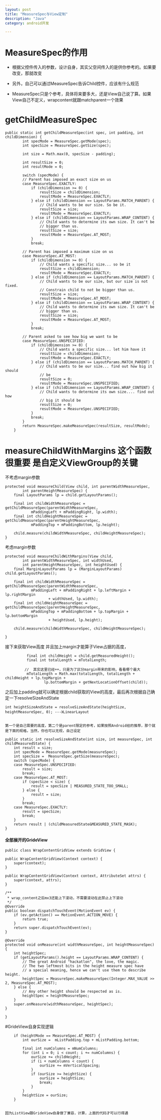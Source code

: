 ```yaml
---
layout: post
title: "MeasureSpec与View定制"
description: "Java"
category: android开发

---
```

 	
#  	MeasureSpec的作用
 	
*  	根据父控件传入的参数，设计自身，其实父空间传入的是供你参考的。如果要改变，那就改变

*  	另外，自己可以通过MeasureSpec告诉Child控件，应该有什么规范

*  	MeasureSpec只是个参考，具体将来要多大，还是View自己说了算。如果View自己不定义，wrapcontent就跟matchparent一个效果
 

# getChildMeasureSpec

	public static int getChildMeasureSpec(int spec, int padding, int childDimension) {
	        int specMode = MeasureSpec.getMode(spec);
	        int specSize = MeasureSpec.getSize(spec);
	
	        int size = Math.max(0, specSize - padding);
	
	        int resultSize = 0;
	        int resultMode = 0;
	
	        switch (specMode) {
	        // Parent has imposed an exact size on us
	        case MeasureSpec.EXACTLY:
	            if (childDimension >= 0) {
	                resultSize = childDimension;
	                resultMode = MeasureSpec.EXACTLY;
	            } else if (childDimension == LayoutParams.MATCH_PARENT) {
	                // Child wants to be our size. So be it.
	                resultSize = size;
	                resultMode = MeasureSpec.EXACTLY;
	            } else if (childDimension == LayoutParams.WRAP_CONTENT) {
	                // Child wants to determine its own size. It can't be
	                // bigger than us.
	                resultSize = size;
	                resultMode = MeasureSpec.AT_MOST;
	            }
	            break;
	
	        // Parent has imposed a maximum size on us
	        case MeasureSpec.AT_MOST:
	            if (childDimension >= 0) {
	                // Child wants a specific size... so be it
	                resultSize = childDimension;
	                resultMode = MeasureSpec.EXACTLY;
	            } else if (childDimension == LayoutParams.MATCH_PARENT) {
	                // Child wants to be our size, but our size is not fixed.
	                // Constrain child to not be bigger than us.
	                resultSize = size;
	                resultMode = MeasureSpec.AT_MOST;
	            } else if (childDimension == LayoutParams.WRAP_CONTENT) {
	                // Child wants to determine its own size. It can't be
	                // bigger than us.
	                resultSize = size;
	                resultMode = MeasureSpec.AT_MOST;
	            }
	            break;
	
	        // Parent asked to see how big we want to be
	        case MeasureSpec.UNSPECIFIED:
	            if (childDimension >= 0) {
	                // Child wants a specific size... let him have it
	                resultSize = childDimension;
	                resultMode = MeasureSpec.EXACTLY;
	            } else if (childDimension == LayoutParams.MATCH_PARENT) {
	                // Child wants to be our size... find out how big it should
	                // be
	                resultSize = 0;
	                resultMode = MeasureSpec.UNSPECIFIED;
	            } else if (childDimension == LayoutParams.WRAP_CONTENT) {
	                // Child wants to determine its own size.... find out how
	                // big it should be
	                resultSize = 0;
	                resultMode = MeasureSpec.UNSPECIFIED;
	            }
	            break;
	        }
	        return MeasureSpec.makeMeasureSpec(resultSize, resultMode);
	    }
	       
# measureChildWithMargins 这个函数很重要 是自定义ViewGroup的关键


不考虑margin参数

    protected void measureChild(View child, int parentWidthMeasureSpec,
            int parentHeightMeasureSpec) {
        final LayoutParams lp = child.getLayoutParams();

        final int childWidthMeasureSpec = getChildMeasureSpec(parentWidthMeasureSpec,
                mPaddingLeft + mPaddingRight, lp.width);
        final int childHeightMeasureSpec = getChildMeasureSpec(parentHeightMeasureSpec,
                mPaddingTop + mPaddingBottom, lp.height);

        child.measure(childWidthMeasureSpec, childHeightMeasureSpec);
    }
    
考虑margin参数  

    protected void measureChildWithMargins(View child,
            int parentWidthMeasureSpec, int widthUsed,
            int parentHeightMeasureSpec, int heightUsed) {
        final MarginLayoutParams lp = (MarginLayoutParams) child.getLayoutParams();

        final int childWidthMeasureSpec = getChildMeasureSpec(parentWidthMeasureSpec,
                mPaddingLeft + mPaddingRight + lp.leftMargin + lp.rightMargin
                        + widthUsed, lp.width);
        final int childHeightMeasureSpec = getChildMeasureSpec(parentHeightMeasureSpec,
                mPaddingTop + mPaddingBottom + lp.topMargin + lp.bottomMargin
                        + heightUsed, lp.height);

        child.measure(childWidthMeasureSpec, childHeightMeasureSpec);
       
    }
    

接下来获取View高度   并且加上margin才能算子View占据的高度，
    
              final int childHeight = child.getMeasuredHeight();
              final int totalLength = mTotalLength;

		     //  其实这里已经++，只是为了区分margin带来的影响，看看哪个最大
              mTotalLength = Math.max(totalLength, totalLength + childHeight + lp.topMargin +
                      lp.bottomMargin + getNextLocationOffset(child));

之后加上padding就可以确定根据child获取的View的高度，最后再次根据自己确定一下resolveSizeAndState
 
    int heightSizeAndState = resolveSizeAndState(heightSize, heightMeasureSpec, 0); ---》LinearLayout


	第一个是自己需要的高度，第二个是parent限定的参考，如果按照Android给的推荐，那个就是下面的规格，当然，你也可以无视，自己设定
	
    public static int resolveSizeAndState(int size, int measureSpec, int childMeasuredState) {
        int result = size;
        int specMode = MeasureSpec.getMode(measureSpec);
        int specSize =  MeasureSpec.getSize(measureSpec);
        switch (specMode) {
        case MeasureSpec.UNSPECIFIED:
            result = size;
            break;
        case MeasureSpec.AT_MOST:
            if (specSize < size) {
                result = specSize | MEASURED_STATE_TOO_SMALL;
            } else {
                result = size;
            }
            break;
        case MeasureSpec.EXACTLY:
            result = specSize;
            break;
        }
        return result | (childMeasuredState&MEASURED_STATE_MASK);
    }
    


#### 全部展开的GrideView
 		
	public class WrapContentGridView extends GridView {

	public WrapContentGridView(Context context) {
		super(context);
	}

	public WrapContentGridView(Context context, AttributeSet attrs) {
		super(context, attrs);
	}
	
	/**
	 * wrap_content之后mx3还能上下滚动，不需要滚动在此禁止上下滚动
	 */
	@Override
	public boolean dispatchTouchEvent(MotionEvent ev) {
		if (ev.getAction() == MotionEvent.ACTION_MOVE) {
			return true;
		}
		return super.dispatchTouchEvent(ev);
	}

	@Override
	protected void onMeasure(int widthMeasureSpec, int heightMeasureSpec) {
		int heightSpec;
		if (getLayoutParams().height == LayoutParams.WRAP_CONTENT) {
			// The great Android "hackatlon", the love, the magic.
			// The two leftmost bits in the height measure spec have
			// a special meaning, hence we can't use them to describe height.
			heightSpec = MeasureSpec.makeMeasureSpec(Integer.MAX_VALUE >> 2, MeasureSpec.AT_MOST);
		} else {
			// Any other height should be respected as is.
			heightSpec = heightMeasureSpec;
		}
		super.onMeasure(widthMeasureSpec, heightSpec);
	}
	
    }


#GrideView自身实现逻辑
 
        if (heightMode == MeasureSpec.AT_MOST) {
            int ourSize =  mListPadding.top + mListPadding.bottom;
           
            final int numColumns = mNumColumns;
            for (int i = 0; i < count; i += numColumns) {
                ourSize += childHeight;
                if (i + numColumns < count) {
                    ourSize += mVerticalSpacing;
                }
                if (ourSize >= heightSize) {
                    ourSize = heightSize;
                    break;
                }
            }
            heightSize = ourSize;
        }
        
        
	因为ListView跟GrideView自身做了兼容，计算，上面的代码才可以行得通  

          